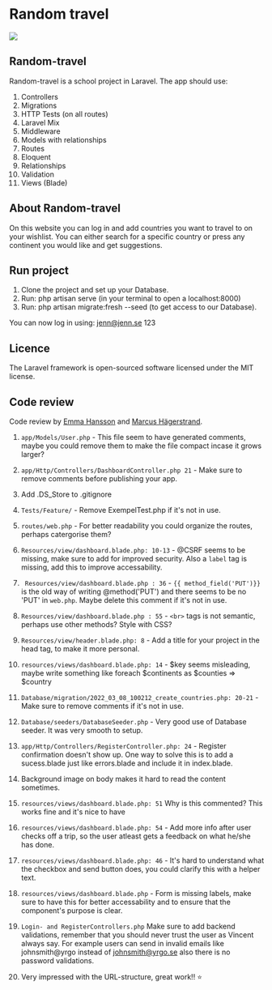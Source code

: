 # Random travel

<img src="https://media.giphy.com/media/IvDNMYRwQQiIM/giphy.gif">

## Random-travel

Random-travel is a school project in Laravel. The app should use:

1. Controllers
2. Migrations
3. HTTP Tests (on all routes)
4. Laravel Mix
5. Middleware
6. Models with relationships
7. Routes
8. Eloquent
9. Relationships
10. Validation
11. Views (Blade)

## About Random-travel

On this website you can log in and add countries you want to travel to on your wishlist. You can either search for a specific country or press any continent you would like and get suggestions.

## Run project

1. Clone the project and set up your Database.
2. Run: php artisan serve (in your terminal to open a localhost:8000)
3. Run: php artisan migrate:fresh --seed (to get access to our Database).

You can now log in using: jenn@jenn.se 123

## Licence

The Laravel framework is open-sourced software licensed under the MIT license.

## Code review

Code review by [Emma Hansson](https://github.com/h-emma) and [Marcus Hägerstrand](https://github.com/marcusxyz).

1. `app/Models/User.php` - This file seem to have generated comments, maybe you could remove them to make the file compact incase it grows larger?

2. `app/Http/Controllers/DashboardController.php 21` - Make sure to remove comments before publishing your app.

3. Add .DS_Store to .gitignore

4. `Tests/Feature/` - Remove ExempelTest.php if it's not in use.

5. `routes/web.php` - For better readability you could organize the routes, perhaps catergorise them?

6. `Resources/view/dashboard.blade.php: 10-13` - @CSRF seems to be missing, make sure to add for improved security. Also a `label` tag is missing, add this to improve accessability.

7. ` Resources/view/dashboard.blade.php : 36` - `{{ method_field('PUT')}}` is the old way of writing @method('PUT') and there seems to be no 'PUT' in `web.php`. Maybe delete this comment if it's not in use.

8. `Resources/view/dashboard.blade.php : 55` - `<br>` tags is not semantic, perhaps use other methods? Style with CSS?

9. `Resources/view/header.blade.php: 8` - Add a title for your project in the head tag, to make it more personal.

10. `resources/views/dashboard.blade.php: 14` - $key seems misleading, maybe write something like foreach $continents as $counties => $country

11. `Database/migration/2022_03_08_100212_create_countries.php: 20-21` - Make sure to remove comments if it's not in use.

12. `Database/seeders/DatabaseSeeder.php` - Very good use of Database seeder. It was very smooth to setup.

13. `app/Http/Controllers/RegisterController.php: 24` - Register confirmation doesn't show up. One way to solve this is to add a sucess.blade just like errors.blade and include it in index.blade.

14. Background image on body makes it hard to read the content sometimes.

15. `resources/views/dashboard.blade.php: 51` Why is this commented? This works fine and it's nice to have

16. `resources/views/dashboard.blade.php: 54` - Add more info after user checks off a trip, so the user atleast gets a feedback on what he/she has done.

17. `resources/views/dashboard.blade.php: 46` - It's hard to understand what the checkbox and send button does, you could clarify this with a helper text.

18. `resources/views/dashboard.blade.php` - Form is missing labels, make sure to have this for better accessability and to ensure that the component's purpose is clear.

19. `Login- and RegisterControllers.php` Make sure to add backend validations, remember that you should never trust the user as Vincent always say. For example users can send in invalid emails like johnsmith@yrgo instead of johnsmith@yrgo.se also there is no password validations.

20. Very impressed with the URL-structure, great work!! ⭐️
